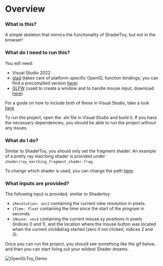 # Overview
### What is this?
A simple skeleton that mimics the functionality of ShaderToy, but not in the browser!

### What do I need to run this?
You will need:
- Visual Studio 2022
- [glad](https://github.com/Dav1dde/glad) (takes care of platform-specific OpenGL function bindings; you can find a precompiled version [here](https://glad.dav1d.de/))
- [GLFW](https://www.glfw.org/) (used to create a window and to handle mouse input, download [here](https://www.glfw.org/download))

For a guide on how to include both of these in Visual Studio, take a look [here](https://learnopengl.com/Getting-started/Creating-a-window)

To run the project, open the .sln file in Visual Studio and build it. If you have the necessary dependencies, you should be able to run the project without any issues.

### What do I do?
Similar to ShaderToy, you should only set the fragment shader. An example of a pretty ray marching shader is provided under `shader/ray_marching_fragment_shader.frag`. 

To change which shader is used, you can change the path [here](https://github.com/jstuder3/OpenGLToy/blob/ed4995710f47c11e6382d16f7d6a5ad583005c19/OpenGLToy/utils.cpp#L81).

### What inputs are provided?
The following input is provided, similar to Shadertoy:
- `iResolution: vec2` containing the current view resolution in pixels.
- `iTime: float` containing the time since the start of the program in seconds.
- `iMouse: vec4` containing the current mouse xy positions in pixels (indices 0 and 1), and the location where the mouse button was located when the current click&drag started (zero if not clicked, indices 2 and 3).

Once you can run the project, you should see something like the gif below, and then you can start living out your wildest Shader dreams.

![OpenGLToy_Demo](https://github.com/user-attachments/assets/198d2d54-194e-4717-b22b-16b5bcf1ab18)

